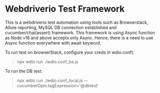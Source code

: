 # Webdriverio Test Framework

This is a webdriverio test automation using tools such as Browserstack, Allure reporting, MySQL DB connection established and cucumber/chai(assert) framework. This framework is using Async function as Node v16 and above accepts only Async. Hence, there is a need to use Async function everywhere with await keyword.

To run test on browserStack, configure your creds in wdio.conf):

> npx wdio run ./wdio.conf_bs.js

To run the DB test:

> npx wdio run ./wdio.conf_local.js --cucumberOpts.tagExpression='@dbtest'
